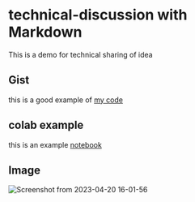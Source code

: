 # technical-discussion with Markdown
This is a demo for technical sharing of idea


## Gist

this is a good example of [my code](https://gist.github.com/gkrampah/5ad7ccd13a62272aa463c2d1e79dbb00)


## colab example 
this is an example [notebook](https://github.com/gkrampah/technical-discussion/blob/main/Untitled0.ipynb)

## Image
![Screenshot from 2023-04-20 16-01-56](https://user-images.githubusercontent.com/65491585/233391451-5e6d5ff9-58e4-4281-9749-6509810687bd.png)
